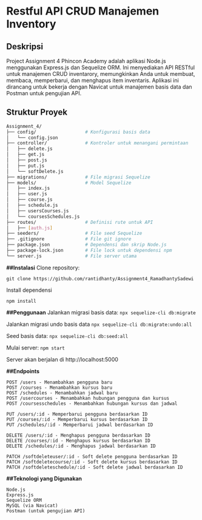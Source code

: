 # Restful API CRUD Manajemen Inventory

## Deskripsi
Project Assignment 4 Phincon Academy adalah aplikasi Node.js menggunakan Express.js dan Sequelize ORM. Ini menyediakan API RESTful untuk manajemen CRUD inventarory, memungkinkan Anda untuk membuat, membaca, memperbarui, dan menghapus item inventaris. Aplikasi ini dirancang untuk bekerja dengan Navicat untuk manajemen basis data dan Postman untuk pengujian API.

## Struktur Proyek
```bash
Assignment_4/
├── config/                  # Konfigurasi basis data
│   └── config.json
├── controller/              # Kontroler untuk menangani permintaan
│   ├── delete.js
│   ├── get.js
│   ├── post.js
│   ├── put.js
│   └── softDelete.js
├── migrations/              # File migrasi Sequelize
├── models/                  # Model Sequelize
│   ├── index.js
│   ├── user.js
│   ├── course.js
│   ├── schedule.js
│   ├── usersCourses.js
│   └── coursesSchedules.js
├── routes/                  # Definisi rute untuk API
│   ├── [auth.js]
├── seeders/                 # File seed Sequelize
├── .gitignore               # File git ignore
├── package.json             # Dependensi dan skrip Node.js
├── package-lock.json        # File lock untuk dependensi npm
└── server.js                # File server utama
```

**##Instalasi**
Clone repository:
```
git clone https://github.com/rantidhanty/Assignment4_RamadhantySadewi
```

Install dependensi
```
npm install
```

**##Penggunaan**
Jalankan migrasi basis data:
```npx sequelize-cli db:migrate```

Jalankan migrasi undo basis data
```npx sequelize-cli db:migrate:undo:all```

Seed basis data:
```npx sequelize-cli db:seed:all```

Mulai server:
```npm start```

Server akan berjalan di http://localhost:5000

**##Endpoints**
```
POST /users - Menambahkan pengguna baru
POST /courses - Menambahkan kursus baru
POST /schedules - Menambahkan jadwal baru
POST /usercourses - Menambahkan hubungan pengguna dan kursus
POST /coursesschedules - Menambahkan hubungan kursus dan jadwal

PUT /users/:id - Memperbarui pengguna berdasarkan ID
PUT /courses/:id - Memperbarui kursus berdasarkan ID
PUT /schedules/:id - Memperbarui jadwal berdasarkan ID

DELETE /users/:id - Menghapus pengguna berdasarkan ID
DELETE /courses/:id - Menghapus kursus berdasarkan ID
DELETE /schedules/:id - Menghapus jadwal berdasarkan ID

PATCH /softdeleteuser/:id - Soft delete pengguna berdasarkan ID
PATCH /softdeletecourse/:id - Soft delete kursus berdasarkan ID
PATCH /softdeleteschedule/:id - Soft delete jadwal berdasarkan ID
```

**##Teknologi yang Digunakan**
```
Node.js
Express.js
Sequelize ORM
MySQL (via Navicat)
Postman (untuk pengujian API)
```
